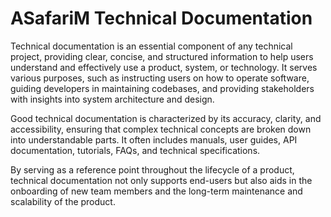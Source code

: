 # ASafariM Technical Documentation

Technical documentation is an essential component of any technical project, providing clear, concise, and structured information to help users understand and effectively use a product, system, or technology. It serves various purposes, such as instructing users on how to operate software, guiding developers in maintaining codebases, and providing stakeholders with insights into system architecture and design.

Good technical documentation is characterized by its accuracy, clarity, and accessibility, ensuring that complex technical concepts are broken down into understandable parts. It often includes manuals, user guides, API documentation, tutorials, FAQs, and technical specifications.

By serving as a reference point throughout the lifecycle of a product, technical documentation not only supports end-users but also aids in the onboarding of new team members and the long-term maintenance and scalability of the product.
